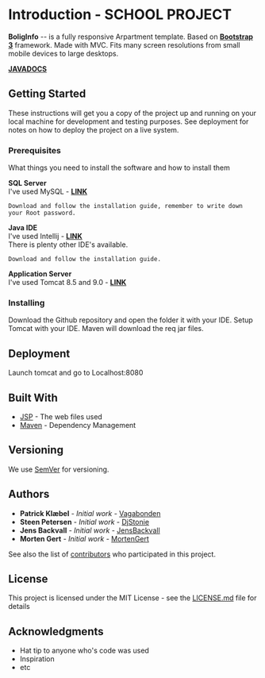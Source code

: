 Introduction - SCHOOL PROJECT
============
**BoligInfo** -- is a fully responsive Arpartment template. Based on **[Bootstrap 3](https://github.com/twbs/bootstrap)** framework. Made with MVC. Fits many screen resolutions from small mobile devices to large desktops.  

**[JAVADOCS](https://boliginfo.github.io/BInfo/)**

## Getting Started

These instructions will get you a copy of the project up and running on your local machine for development and testing purposes. See deployment for notes on how to deploy the project on a live system.

### Prerequisites

What things you need to install the software and how to install them

**SQL Server**  
I've used MySQL - **[LINK](https://dev.mysql.com/downloads/mysql/)**
```
Download and follow the installation guide, remember to write down your Root password.
```
**Java IDE**  
I've used Intellij - **[LINK](https://www.jetbrains.com/idea/download/)**  
There is plenty other IDE's available.
```
Download and follow the installation guide. 
```
**Application Server**  
I've used Tomcat 8.5 and 9.0 - **[LINK](https://tomcat.apache.org/download-80.cgi)**

### Installing  

Download the Github repository and open the folder it with your IDE.
Setup Tomcat with your IDE. Maven will download the req jar files.

## Deployment

Launch tomcat and go to Localhost:8080

## Built With

* [JSP](https://en.wikipedia.org/wiki/JavaServer_Pages) - The web files used
* [Maven](https://maven.apache.org/) - Dependency Management

## Versioning

We use [SemVer](http://semver.org/) for versioning.

## Authors

* **Patrick Klæbel** - *Initial work* - [Vagabonden](https://github.com/dkvagabonden)
* **Steen Petersen** - *Initial work* - [DjStonie](https://github.com/DjStonie)
* **Jens Backvall** - *Initial work* - [JensBackvall](https://github.com/jensbackvall)
* **Morten Gert** - *Initial work* - [MortenGert](https://github.com/MortenGert)

See also the list of [contributors](https://github.com/dkvagabonden/blogv2/contributors) who participated in this project.

## License

This project is licensed under the MIT License - see the [LICENSE.md](LICENSE.md) file for details

## Acknowledgments

* Hat tip to anyone who's code was used
* Inspiration
* etc
